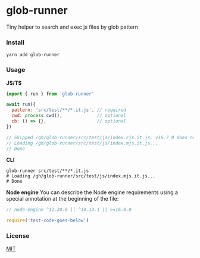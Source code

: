 # glob-runner
Tiny helper to search and exec js files by glob pattern

### Install
```shell
yarn add glob-runner
```

### Usage
**JS/TS**
```js
import { run } from 'glob-runner'

await run({
  pattern: 'src/test/**/*.it.js', // required
  cwd: process.cwd(),             // optional
  cb: () => {},                   // optional
})

// Skipped /gh/glob-runner/src/test/js/index.cjs.it.js. v16.7.0 does not satisfy ^12.20.0
// Loading /gh/glob-runner/src/test/js/index.mjs.it.js...
// Done
```

**CLI**
```shell
glob-runner src/test/**/*.it.js
# Loading /gh/glob-runner/src/test/js/index.mjs.it.js...
# Done
```

**Node engine**
You can describe the Node engine requirements using a special 
annotation at the beginning of the file:
```js
// node-engine ^12.20.0 || ^14.13.1 || >=16.0.0

require('test-code-goes-below')
```

### License
[MIT](./LICENSE)
